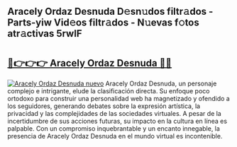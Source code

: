 ## Aracely Ordaz Desnuda D𝚎sn𝚞dos filtr𝚊dos - Parts-yiw Vid𝚎os filtr𝚊dos - N𝚞evas f𝚘tos atr𝚊ctivas 5rwIF

# <h2><a href="http://mb0ccv.tromn.icu/?c=Aracely+Ordaz+Desnuda">🔗👉👉👉 Aracely Ordaz Desnuda 🔗🔗</a></h2>

[![Aracely Ordaz Desnuda nuevo](https://i.imgur.com/pEAQMta.gif)](http://mb0ccv.tromn.icu/?c=Aracely+Ordaz+Desnuda)
Aracely Ordaz Desnuda, un personaje complejo e intrigante, elude la clasificación directa. Su enfoque poco ortodoxo para construir una personalidad web ha magnetizado y ofendido a los seguidores, generando debates sobre la expresión artística, la privacidad y las complejidades de las sociedades virtuales. A pesar de la incertidumbre de sus acciones futuras, su impacto en la cultura en línea es palpable. Con un compromiso inquebrantable y un encanto innegable, la presencia de Aracely Ordaz Desnuda en el mundo virtual es incontenible.
